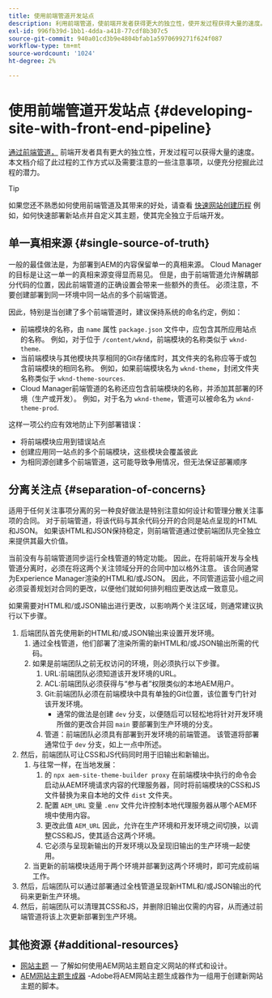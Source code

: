 ```yaml
---
title: 使用前端管道开发站点
description: 利用前端管道，使前端开发者获得更大的独立性，使开发过程获得大量的速度。
exl-id: 996fb39d-1bb1-4dda-a418-77cdf8b307c5
source-git-commit: 940a01cd3b9e4804bfab1a5970699271f624f087
workflow-type: tm+mt
source-wordcount: '1024'
ht-degree: 2%

---
```


# 使用前端管道开发站点 {#developing-site-with-front-end-pipeline}

[通过前端管道，](/help/implementing/cloud-manager/configuring-pipelines/introduction-ci-cd-pipelines.md#front-end) 前端开发者具有更大的独立性，开发过程可以获得大量的速度。 本文档介绍了此过程的工作方式以及需要注意的一些注意事项，以便充分挖掘此过程的潜力。

>[!TIP]
>
>如果您还不熟悉如何使用前端管道及其带来的好处，请查看 [快速网站创建历程](/help/journey-sites/quick-site/overview.md) 例如，如何快速部署新站点并自定义其主题，使其完全独立于后端开发。

## 单一真相来源 {#single-source-of-truth}

一般的最佳做法是，为部署到AEM的内容保留单一的真相来源。 Cloud Manager的目标是让这一单一的真相来源变得显而易见。 但是，由于前端管道允许解耦部分代码的位置，因此前端管道的正确设置会带来一些额外的责任。 必须注意，不要创建部署到同一环境中同一站点的多个前端管道。

因此，特别是当创建了多个前端管道时，建议保持系统的命名约定，例如：

* 前端模块的名称，由 `name` 属性 `package.json` 文件中，应包含其所应用站点的名称。 例如，对于位于 `/content/wknd`，前端模块的名称类似于 `wknd-theme`.
* 当前端模块与其他模块共享相同的Git存储库时，其文件夹的名称应等于或包含前端模块的相同名称。 例如，如果前端模块名为 `wknd-theme`，封闭文件夹名称类似于 `wknd-theme-sources`.
* Cloud Manager前端管道的名称还应包含前端模块的名称，并添加其部署的环境（生产或开发）。 例如，对于名为 `wknd-theme`，管道可以被命名为 `wknd-theme-prod`.

这样一项公约应有效地防止下列部署错误：

* 将前端模块应用到错误站点
* 创建应用同一站点的多个前端模块，这些模块会覆盖彼此
* 为相同源创建多个前端管道，这可能导致争用情况，但无法保证部署顺序

## 分离关注点 {#separation-of-concerns}

适用于任何关注事项分离的另一种良好做法是特别注意如何设计和管理分散关注事项的合同。 对于前端管道，将该代码与其余代码分开的合同是站点呈现的HTML和JSON。 如果该HTML和JSON保持稳定，则前端管道通过使前端团队完全独立来提供其最大价值。

当前没有与前端管道同步运行全栈管道的特定功能。 因此，在将前端开发与全栈管道分离时，必须在将这两个关注领域分开的合同中加以格外注意。 该合同通常为Experience Manager渲染的HTML和/或JSON。 因此，不同管道运营小组之间必须妥善规划对合同的更改，以便他们就如何排列相应更改达成一致意见。

如果需要对HTML和/或JSON输出进行更改，以影响两个关注区域，则通常建议执行以下步骤。

1. 后端团队首先使用新的HTML和/或JSON输出来设置开发环境。
   1. 通过全栈管道，他们部署了渲染所需的新HTML和/或JSON输出所需的代码。
   1. 如果是前端团队之前无权访问的环境，则必须执行以下步骤。
      1. URL:前端团队必须知道该开发环境的URL。
      1. ACL:前端团队必须获得与“参与者”权限类似的本地AEM用户。
      1. Git:前端团队必须在前端模块中具有单独的Git位置，该位置专门针对该开发环境。
         * 通常的做法是创建 `dev` 分支，以便随后可以轻松地将针对开发环境所做的更改合并回 `main` 要部署到生产环境的分支。
      1. 管道：前端团队必须具有部署到开发环境的前端管道。 该管道将部署通常位于 `dev` 分支，如上一点中所述。
1. 然后，前端团队可让CSS和JS代码同时用于旧输出和新输出。
   1. 与往常一样，在当地发展：
      1. 的 `npx aem-site-theme-builder proxy` 在前端模块中执行的命令会启动从AEM环境请求内容的代理服务器，同时将前端模块的CSS和JS文件替换为来自本地的文件 `dist` 文件夹。
      1. 配置 `AEM_URL` 变量 `.env` 文件允许控制本地代理服务器从哪个AEM环境中使用内容。
      1. 更改此值 `AEM_URL` 因此，允许在生产环境和开发环境之间切换，以调整CSS和JS，使其适合这两个环境。
      1. 它必须与呈现新输出的开发环境以及呈现旧输出的生产环境一起使用。
   1. 当更新的前端模块适用于两个环境并部署到这两个环境时，即可完成前端工作。
1. 然后，后端团队可以通过部署通过全栈管道呈现新HTML和/或JSON输出的代码来更新生产环境。
1. 然后，前端团队可以清理其CSS和JS，并删除旧输出仅需的内容，从而通过前端管道将该上次更新部署到生产环境。

## 其他资源 {#additional-resources}

* [网站主题](/help/sites-cloud/administering/site-creation/site-themes.md)  — 了解如何使用AEM网站主题自定义网站的样式和设计。
* [AEM网站主题生成器](https://github.com/adobe/aem-site-theme-builder) -Adobe将AEM网站主题生成器作为一组用于创建新网站主题的脚本。
